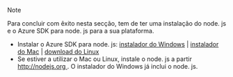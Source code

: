 
> [!NOTE]
> Para concluir com êxito nesta secção, tem de ter uma instalação do node. js e o Azure SDK para node. js para a sua plataforma.
> 
> * Instalar o Azure SDK para node. js: [instalador do Windows](https://go.microsoft.com/fwlink/?LinkId=254279) | [instalador do Mac](https://go.microsoft.com/fwlink/?LinkId=253471) | [download do Linux](https://go.microsoft.com/fwlink/?LinkId=253472)
> * Se estiver a utilizar o Mac ou Linux, instale o node. js a partir [ http://nodejs.org ](http://nodejs.org). O instalador do Windows já inclui o node. js.
> 
> 
